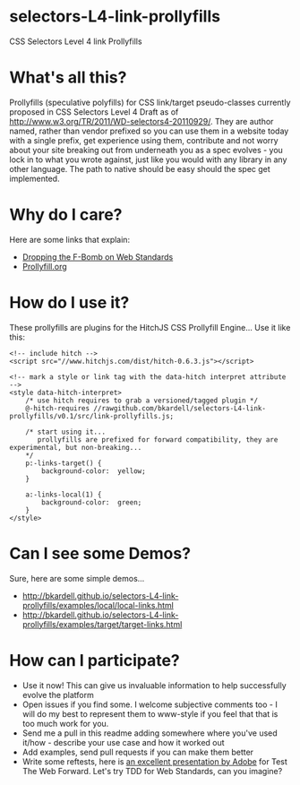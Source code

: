 selectors-L4-link-prollyfills
=============================
CSS Selectors Level 4 link Prollyfills


What's all this?
================
Prollyfills (speculative polyfills) for CSS link/target pseudo-classes currently proposed in CSS Selectors Level 4 Draft as of http://www.w3.org/TR/2011/WD-selectors4-20110929/.
They are author named, rather than vendor prefixed so you can use them in a website today with a single prefix, get experience using them, contribute and not worry about 
your site breaking out from underneath you as a spec evolves - you lock in to what you wrote against, just like you would with any library in any other language.
The path to native should be easy should the spec get implemented.

Why do I care?
==============
Here are some links that explain:
* [Dropping the F-Bomb on Web Standards](http://briankardell.wordpress.com/2013/05/17/dropping-the-f-bomb/)
* [Prollyfill.org](prollyfill.org)


How do I use it?
================
These prollyfills are plugins for the HitchJS CSS Prollyfill Engine... Use it like this:

    <!-- include hitch -->
    <script src="//www.hitchjs.com/dist/hitch-0.6.3.js"></script>
    
    <!-- mark a style or link tag with the data-hitch interpret attribute -->
    <style data-hitch-interpret>
        /* use hitch requires to grab a versioned/tagged plugin */
        @-hitch-requires //rawgithub.com/bkardell/selectors-L4-link-prollyfills/v0.1/src/link-prollyfills.js;

        /* start using it... 
           prollyfills are prefixed for forward compatibility, they are experimental, but non-breaking...
        */
        p:-links-target() { 
            background-color:  yellow;  
        }
        
        a:-links-local(1) {  
            background-color:  green; 
        }
    </style>
    

Can I see some Demos?
======
Sure, here are some simple demos...

* http://bkardell.github.io/selectors-L4-link-prollyfills/examples/local/local-links.html
* http://bkardell.github.io/selectors-L4-link-prollyfills/examples/target/target-links.html


How can I participate?
======================
 * Use it now!  This can give us invaluable information to help successfully evolve the platform
 * Open issues if you find some.  I welcome subjective comments too - I will do my best to represent them to www-style if you feel that that is too much work for you.
 * Send me a pull in this readme adding somewhere where you've used it/how - describe your use case and how it worked out
 * Add examples, send pull requests if you can make them better
 * Write some reftests, here is [an excellent presentation by Adobe](http://adobe.github.io/web-platform/presentations/testtwf-how-to-write-a-reftest) for Test The Web Forward.  Let's try TDD for Web Standards, can you imagine?

